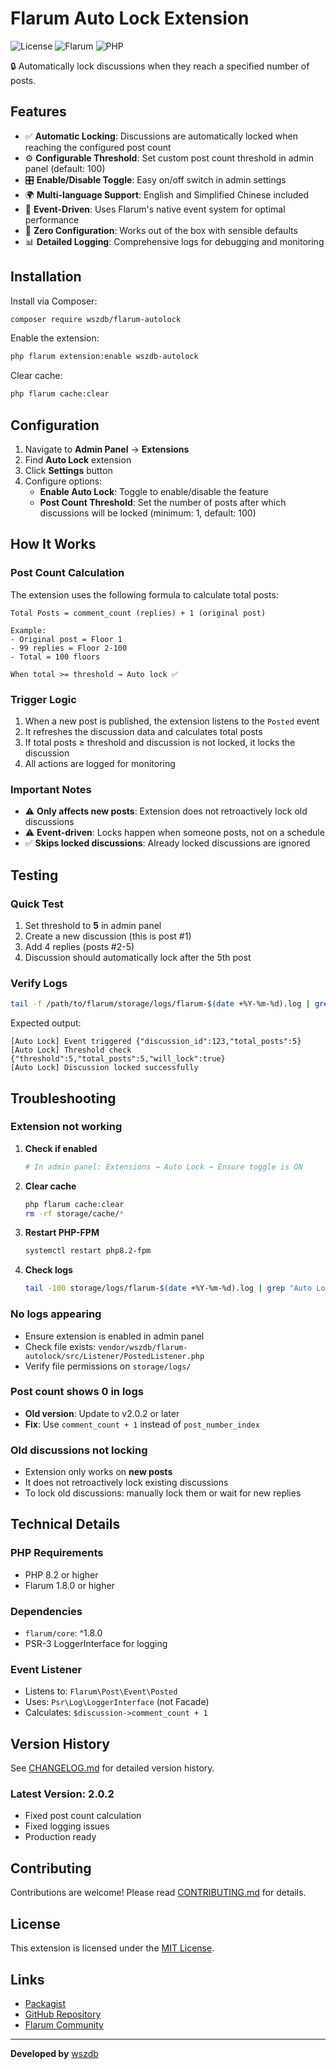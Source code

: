 # Flarum Auto Lock Extension

![License](https://img.shields.io/badge/license-MIT-blue.svg)
![Flarum](https://img.shields.io/badge/flarum-%5E1.8.0-orange.svg)
![PHP](https://img.shields.io/badge/php-%5E8.2-purple.svg)

🔒 Automatically lock discussions when they reach a specified number of posts.

## Features

- ✅ **Automatic Locking**: Discussions are automatically locked when reaching the configured post count
- ⚙️ **Configurable Threshold**: Set custom post count threshold in admin panel (default: 100)
- 🎛️ **Enable/Disable Toggle**: Easy on/off switch in admin settings
- 🌍 **Multi-language Support**: English and Simplified Chinese included
- 🚀 **Event-Driven**: Uses Flarum's native event system for optimal performance
- 🔧 **Zero Configuration**: Works out of the box with sensible defaults
- 📊 **Detailed Logging**: Comprehensive logs for debugging and monitoring

## Installation

Install via Composer:

```bash
composer require wszdb/flarum-autolock
```

Enable the extension:

```bash
php flarum extension:enable wszdb-autolock
```

Clear cache:

```bash
php flarum cache:clear
```

## Configuration

1. Navigate to **Admin Panel** → **Extensions**
2. Find **Auto Lock** extension
3. Click **Settings** button
4. Configure options:
   - **Enable Auto Lock**: Toggle to enable/disable the feature
   - **Post Count Threshold**: Set the number of posts after which discussions will be locked (minimum: 1, default: 100)

## How It Works

### Post Count Calculation

The extension uses the following formula to calculate total posts:

```
Total Posts = comment_count (replies) + 1 (original post)

Example:
- Original post = Floor 1
- 99 replies = Floor 2-100
- Total = 100 floors

When total >= threshold → Auto lock ✅
```

### Trigger Logic

1. When a new post is published, the extension listens to the `Posted` event
2. It refreshes the discussion data and calculates total posts
3. If total posts ≥ threshold and discussion is not locked, it locks the discussion
4. All actions are logged for monitoring

### Important Notes

- ⚠️ **Only affects new posts**: Extension does not retroactively lock old discussions
- ⚠️ **Event-driven**: Locks happen when someone posts, not on a schedule
- ✅ **Skips locked discussions**: Already locked discussions are ignored

## Testing

### Quick Test

1. Set threshold to **5** in admin panel
2. Create a new discussion (this is post #1)
3. Add 4 replies (posts #2-5)
4. Discussion should automatically lock after the 5th post

### Verify Logs

```bash
tail -f /path/to/flarum/storage/logs/flarum-$(date +%Y-%m-%d).log | grep "Auto Lock"
```

Expected output:
```
[Auto Lock] Event triggered {"discussion_id":123,"total_posts":5}
[Auto Lock] Threshold check {"threshold":5,"total_posts":5,"will_lock":true}
[Auto Lock] Discussion locked successfully
```

## Troubleshooting

### Extension not working

1. **Check if enabled**
   ```bash
   # In admin panel: Extensions → Auto Lock → Ensure toggle is ON
   ```

2. **Clear cache**
   ```bash
   php flarum cache:clear
   rm -rf storage/cache/*
   ```

3. **Restart PHP-FPM**
   ```bash
   systemctl restart php8.2-fpm
   ```

4. **Check logs**
   ```bash
   tail -100 storage/logs/flarum-$(date +%Y-%m-%d).log | grep "Auto Lock"
   ```

### No logs appearing

- Ensure extension is enabled in admin panel
- Check file exists: `vendor/wszdb/flarum-autolock/src/Listener/PostedListener.php`
- Verify file permissions on `storage/logs/`

### Post count shows 0 in logs

- **Old version**: Update to v2.0.2 or later
- **Fix**: Use `comment_count + 1` instead of `post_number_index`

### Old discussions not locking

- Extension only works on **new posts**
- It does not retroactively lock existing discussions
- To lock old discussions: manually lock them or wait for new replies

## Technical Details

### PHP Requirements
- PHP 8.2 or higher
- Flarum 1.8.0 or higher

### Dependencies
- `flarum/core`: ^1.8.0
- PSR-3 LoggerInterface for logging

### Event Listener
- Listens to: `Flarum\Post\Event\Posted`
- Uses: `Psr\Log\LoggerInterface` (not Facade)
- Calculates: `$discussion->comment_count + 1`

## Version History

See [CHANGELOG.md](CHANGELOG.md) for detailed version history.

### Latest Version: 2.0.2

- Fixed post count calculation
- Fixed logging issues
- Production ready

## Contributing

Contributions are welcome! Please read [CONTRIBUTING.md](CONTRIBUTING.md) for details.

## License

This extension is licensed under the [MIT License](LICENSE).

## Links

- [Packagist](https://packagist.org/packages/wszdb/flarum-autolock)
- [GitHub Repository](https://github.com/wszdb/flarum-autolock)
- [Flarum Community](https://discuss.flarum.org)

---

**Developed by** [wszdb](https://github.com/wszdb)
